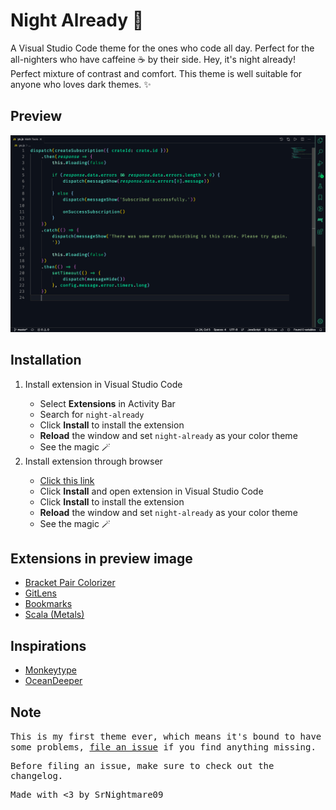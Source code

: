 # Night Already 🌙
A Visual Studio Code theme for the ones who code all day. Perfect for the all-nighters who have caffeine ☕️ by their side. Hey, it's night already! Perfect mixture of contrast and comfort. This theme is well suitable for anyone who loves dark themes. ✨

## Preview
<img src = "https://github.com/SrNightmare09/night-already/blob/master/preview.png?raw=true">

## Installation
<ol>
<li>Install extension in Visual Studio Code</li>
<ul>
  <li>Select <b>Extensions</b> in Activity Bar</li>
  <li>Search for <code>night-already</code></li>
  <li>Click <b>Install</b> to install the extension</li>
  <li><b>Reload</b> the window and set <code>night-already</code> as your color theme</li>
  <li>See the magic 🪄</li>
</ul>
<li>Install extension through browser</li>
<ul>
<li><a href = "https://marketplace.visualstudio.com/items?itemName=SrNightmare09.night-already&ssr=false#overview">Click this link</a></li>
  <li>Click <b>Install</b> and open extension in Visual Studio Code</li>
  <li>Click <b>Install</b> to install the extension</li>
  <li><b>Reload</b> the window and set <code>night-already</code> as your color theme</li>
  <li>See the magic 🪄</li>
</ul>
</ol>

## Extensions in preview image
<ul>
  <li><a href = "https://marketplace.visualstudio.com/items?itemName=CoenraadS.bracket-pair-colorizer">Bracket Pair Colorizer</a></li>
  <li><a href = "https://marketplace.visualstudio.com/items?itemName=eamodio.gitlens">GitLens</a></li>
  <li><a href = "https://marketplace.visualstudio.com/items?itemName=alefragnani.Bookmarks">Bookmarks</a></li>
  <li><a href = "https://marketplace.visualstudio.com/items?itemName=scalameta.metals">Scala (Metals)</a></li>
</ul>

## Inspirations
<ul>
  <li><a href = "https://monkeytype.com/">Monkeytype</a></li>
  <li><a href = "https://marketplace.visualstudio.com/items?itemName=pierrenel.theme-oceandeeper">OceanDeeper</a></li>
</ul>

## Note
<samp>
This is my first theme ever, which means it's bound to have some problems, <a href = "https://github.com/SrNightmare09/night-already/issues">file an issue</a> if you find anything missing.

Before filing an issue, make sure to check out the changelog.
</samp>

Made with <3 by SrNightmare09